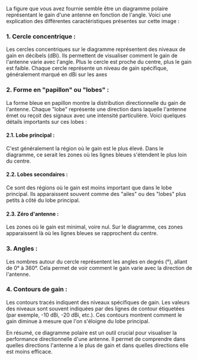 La figure que vous avez fournie semble être un diagramme polaire représentant le gain d'une antenne en fonction de l'angle. Voici une explication des différentes caractéristiques présentes sur cette image :

### 1. Cercle concentrique : 
Les cercles concentriques sur le diagramme représentent des niveaux de gain en décibels (dBi). Ils permettent de visualiser comment le gain de l'antenne varie avec l'angle. Plus le cercle est proche du centre, plus le gain est faible. Chaque cercle représente un niveau de gain spécifique, généralement marqué en dBi sur les axes
### 2. Forme en "papillon" ou "lobes" : 
La forme bleue en papillon montre la distribution directionnelle du gain de l'antenne. Chaque "lobe" représente une direction dans laquelle l'antenne émet ou reçoit des signaux avec une intensité particulière. Voici quelques détails importants sur ces lobes :

#### 2.1. Lobe principal : 
C'est généralement la région où le gain est le plus élevé. Dans le diagramme, ce serait les zones où les lignes bleues s'étendent le plus loin du centre.
#### 2.2. Lobes secondaires : 
Ce sont des régions où le gain est moins important que dans le lobe principal. Ils apparaissent souvent comme des "ailes" ou des "lobes" plus petits à côté du lobe principal.
#### 2.3. Zéro d'antenne : 
Les zones où le gain est minimal, voire nul. Sur le diagramme, ces zones apparaissent là où les lignes bleues se rapprochent du centre.
### 3. Angles : 
Les nombres autour du cercle représentent les angles en degrés (°), allant de 0° à 360°. Cela permet de voir comment le gain varie avec la direction de l'antenne.

### 4. Contours de gain : 
Les contours tracés indiquent des niveaux spécifiques de gain. Les valeurs des niveaux sont souvent indiquées par des lignes de contour étiquetées (par exemple, -10 dBi, -20 dBi, etc.). Ces contours montrent comment le gain diminue à mesure que l'on s'éloigne du lobe principal.

En résumé, ce diagramme polaire est un outil crucial pour visualiser la performance directionnelle d'une antenne. Il permet de comprendre dans quelles directions l'antenne a le plus de gain et dans quelles directions elle est moins efficace.
